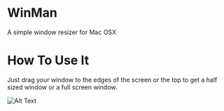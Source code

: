 # WinMan
A simple window resizer for Mac OSX

# How To Use It
Just drag your window to the edges of the screen or the top to get a half sized window or a full screen window.

![Alt Text](winman.gif)
